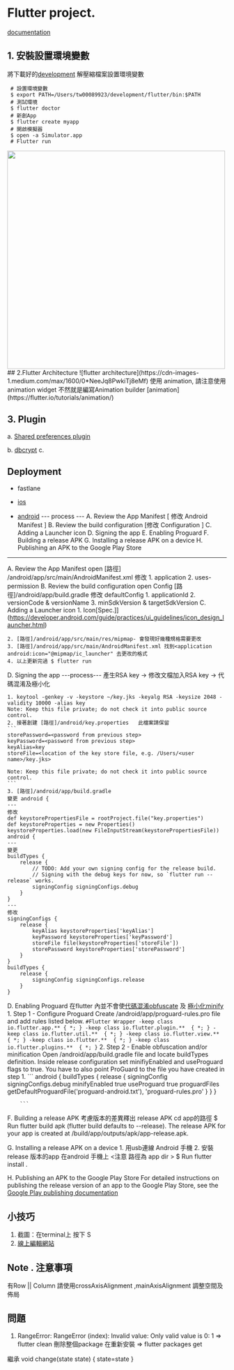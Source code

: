 
# Flutter project.
[documentation](https://flutter.io/)

## 1. 安裝設置環境變數

將下載好的[development](https://storage.googleapis.com/flutter_infra/releases/beta/macos/flutter_macos_v0.5.1-beta.zip) 解壓縮檔案設置環境變數

```
 # 設置環境變數 
 $ export PATH=/Users/tw00089923/development/flutter/bin:$PATH
 # 測試環境
 $ flutter doctor  
 # 新創App
 $ flutter create myapp
 # 開啟模擬器
 $ open -a Simulator.app
 # Flutter run 
```



<img src="https://flutter.io/images/flutter-starter-app-android.png" width="500">
## 2.Flutter Architecture
![flutter architecture](https://cdn-images-1.medium.com/max/1600/0*NeeJq8PwkiTj8eMf)
使用 animation, 請注意使用animation widget 不然就是編寫Animation builder 
[animation](https://flutter.io/tutorials/animation/)

## 3. Plugin 

a. [Shared preferences plugin](https://github.com/flutter/plugins/tree/master/packages/shared_preferences)

b. [dbcrypt](https://pub.dartlang.org/packages/dbcrypt)
c.



## Deployment 

- fastlane

- [ios]()

- [android](https://flutter.io/android-release/)
--- process ---
A. Review the App Manifest [ 修改 Android Manifest  ]
B. Review the build configuration [修改 Configuration ]
C. Adding a Launcher icon
D. Signing the app
E. Enabling Proguard
F. Building a release APK
G. Installing a release APK on a device
H. Publishing an APK to the Google Play Store
---

A. Review the App Manifest
    open [路徑] /android/app/src/main/AndroidManifest.xml 修改
    1. application
    2. uses-permission
B. Review the build configuration 
    open Config [路徑]/android/app/build.gradle  修改 defaultConfig
        1. applicationId
        2. versionCode & versionName
        3. minSdkVersion & targetSdkVersion
C. Adding a Launcher icon
    1. Icon[Spec.]](https://developer.android.com/guide/practices/ui_guidelines/icon_design_launcher.html)

    2. [路徑]/android/app/src/main/res/mipmap- 會發現好幾種規格需要更改
    3. [路徑]/android/app/src/main/AndroidManifest.xml 找到<application android:icon="@mipmap/ic_launcher" 去更改的格式
    4. 以上更新完過 $ flutter run 

D. Signing the app
    ---process---
    產生RSA key -> 修改文檔加入RSA key -> 代碼混淆及極小化

    1. keytool -genkey -v -keystore ~/key.jks -keyalg RSA -keysize 2048 -validity 10000 -alias key
    Note: Keep this file private; do not check it into public source control.
    2. 接著創建 [路徑]/android/key.properties   此檔案請保留
    ```
    storePassword=<password from previous step>
    keyPassword=<password from previous step>
    keyAlias=key
    storeFile=<location of the key store file, e.g. /Users/<user name>/key.jks>

    Note: Keep this file private; do not check it into public source control.
    ```
    3. [路徑]/android/app/build.gradle
    變更 android {
    ---
    修改
    def keystorePropertiesFile = rootProject.file("key.properties")
    def keystoreProperties = new Properties()
    keystoreProperties.load(new FileInputStream(keystorePropertiesFile))
    android {
    ---
    變更 
    buildTypes {
        release {
            // TODO: Add your own signing config for the release build.
            // Signing with the debug keys for now, so `flutter run --release` works.
            signingConfig signingConfigs.debug
        }
    }
    ---
    修改
    signingConfigs {
        release {
            keyAlias keystoreProperties['keyAlias']
            keyPassword keystoreProperties['keyPassword']
            storeFile file(keystoreProperties['storeFile'])
            storePassword keystoreProperties['storePassword']
        }
    }
    buildTypes {
        release {
            signingConfig signingConfigs.release
        }
    }
D. Enabling Proguard 
  在flutter 內並不會使[代碼混淆obfuscate](https://zh.wikipedia.org/wiki/%E4%BB%A3%E7%A0%81%E6%B7%B7%E6%B7%86) 及 [極小化minify](https://zh.wikipedia.org/wiki/%E6%A5%B5%E7%B0%A1%E5%8C%96)
    1. Step 1 - Configure Proguard 
        Create /android/app/proguard-rules.pro file and add rules listed below.
        ```
        #Flutter Wrapper
        -keep class io.flutter.app.** { *; }
        -keep class io.flutter.plugin.**  { *; }
        -keep class io.flutter.util.**  { *; }
        -keep class io.flutter.view.**  { *; }
        -keep class io.flutter.**  { *; }
        -keep class io.flutter.plugins.**  { *; }
        ```
    2. Step 2 - Enable obfuscation and/or minification
        Open /android/app/build.gradle file and locate buildTypes definition. Inside release configuration set minifiyEnabled and useProguard flags to true. You have to also point ProGuard to the file you have created in step 1.
        ```
        android {
            buildTypes {
                release {
                    signingConfig signingConfigs.debug
                    minifyEnabled true
                    useProguard true
                    proguardFiles getDefaultProguardFile('proguard-android.txt'), 'proguard-rules.pro'
                }
            }
        }

        ```

F. Building a release APK
    考慮版本的差異釋出 release APK
    cd app的路徑
    $ Run flutter build apk (flutter build defaults to --release).
    The release APK for your app is created at <app dir>/build/app/outputs/apk/app-release.apk.

G. Installing a release APK on a device
    1. 用usb連線 Android 手機
    2. 安裝release 版本的app 在android 手機上
    <注意 路徑為 app dir >
    $ Run flutter install .

H. Publishing an APK to the Google Play Store
    For detailed instructions on publishing the release version of an app to the Google Play Store, see the [Google Play publishing documentation](https://developer.android.com/distribute/googleplay/start.html)



## 小技巧 
1. 截圖：在terminal上  按下 S
2. [線上編輯網站](https://flutterstudio.app/)

## Note . 注意事項
有Row || Column 請使用crossAxisAlignment ,mainAxisAlignment 調整空間及佈局
## 問題 
1. RangeError: RangeError (index): Invalid value: Only valid value is 0: 1
=> flutter clean 刪除整個package 在重新安裝 
=> flutter packages get

繼承 
void change(state state) {
    state=state
}
